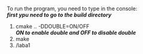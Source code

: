 To run the program, you need to type in the console:  
***first ypu need to go to the build directory***  
1. cmake .. -DDOUBLE=ON/OFF  
***ON to enable double and OFF to disable double***  
2. make  
3. /laba1